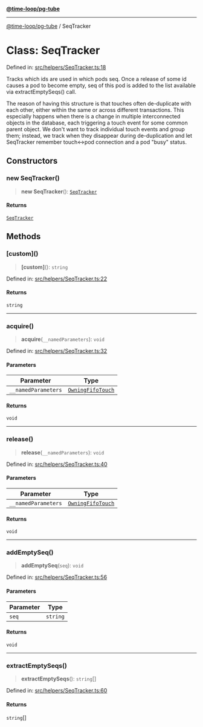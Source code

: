 [**@time-loop/pg-tube**](../README.md)

***

[@time-loop/pg-tube](../globals.md) / SeqTracker

# Class: SeqTracker

Defined in: [src/helpers/SeqTracker.ts:18](https://github.com/clickup/pg-tube/blob/master/src/helpers/SeqTracker.ts#L18)

Tracks which ids are used in which pods seq. Once a release of some id causes
a pod to become empty, seq of this pod is added to the list available via
extractEmptySeqs() call.

The reason of having this structure is that touches often de-duplicate with
each other, either within the same or across different transactions. This
especially happens when there is a change in multiple interconnected objects
in the database, each triggering a touch event for some common parent object.
We don't want to track individual touch events and group them; instead, we
track when they disappear during de-duplication and let SeqTracker remember
touch<->pod connection and a pod "busy" status.

## Constructors

### new SeqTracker()

> **new SeqTracker**(): [`SeqTracker`](SeqTracker.md)

#### Returns

[`SeqTracker`](SeqTracker.md)

## Methods

### \[custom\]()

> **\[custom\]**(): `string`

Defined in: [src/helpers/SeqTracker.ts:22](https://github.com/clickup/pg-tube/blob/master/src/helpers/SeqTracker.ts#L22)

#### Returns

`string`

***

### acquire()

> **acquire**(`__namedParameters`): `void`

Defined in: [src/helpers/SeqTracker.ts:32](https://github.com/clickup/pg-tube/blob/master/src/helpers/SeqTracker.ts#L32)

#### Parameters

| Parameter | Type |
| ------ | ------ |
| `__namedParameters` | [`OwningFifoTouch`](../interfaces/OwningFifoTouch.md) |

#### Returns

`void`

***

### release()

> **release**(`__namedParameters`): `void`

Defined in: [src/helpers/SeqTracker.ts:40](https://github.com/clickup/pg-tube/blob/master/src/helpers/SeqTracker.ts#L40)

#### Parameters

| Parameter | Type |
| ------ | ------ |
| `__namedParameters` | [`OwningFifoTouch`](../interfaces/OwningFifoTouch.md) |

#### Returns

`void`

***

### addEmptySeq()

> **addEmptySeq**(`seq`): `void`

Defined in: [src/helpers/SeqTracker.ts:56](https://github.com/clickup/pg-tube/blob/master/src/helpers/SeqTracker.ts#L56)

#### Parameters

| Parameter | Type |
| ------ | ------ |
| `seq` | `string` |

#### Returns

`void`

***

### extractEmptySeqs()

> **extractEmptySeqs**(): `string`[]

Defined in: [src/helpers/SeqTracker.ts:60](https://github.com/clickup/pg-tube/blob/master/src/helpers/SeqTracker.ts#L60)

#### Returns

`string`[]
